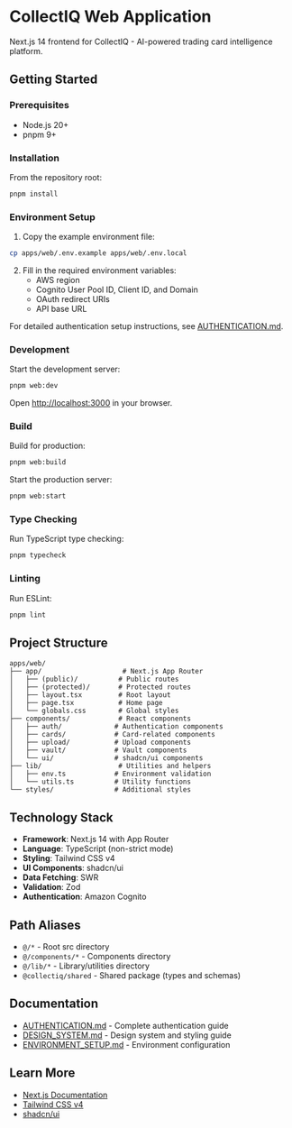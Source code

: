 # CollectIQ Web Application

Next.js 14 frontend for CollectIQ - AI-powered trading card intelligence platform.

## Getting Started

### Prerequisites

- Node.js 20+
- pnpm 9+

### Installation

From the repository root:

```bash
pnpm install
```

### Environment Setup

1. Copy the example environment file:

```bash
cp apps/web/.env.example apps/web/.env.local
```

2. Fill in the required environment variables:
   - AWS region
   - Cognito User Pool ID, Client ID, and Domain
   - OAuth redirect URIs
   - API base URL

For detailed authentication setup instructions, see [AUTHENTICATION.md](./AUTHENTICATION.md).

### Development

Start the development server:

```bash
pnpm web:dev
```

Open [http://localhost:3000](http://localhost:3000) in your browser.

### Build

Build for production:

```bash
pnpm web:build
```

Start the production server:

```bash
pnpm web:start
```

### Type Checking

Run TypeScript type checking:

```bash
pnpm typecheck
```

### Linting

Run ESLint:

```bash
pnpm lint
```

## Project Structure

```
apps/web/
├── app/                    # Next.js App Router
│   ├── (public)/          # Public routes
│   ├── (protected)/       # Protected routes
│   ├── layout.tsx         # Root layout
│   ├── page.tsx           # Home page
│   └── globals.css        # Global styles
├── components/            # React components
│   ├── auth/             # Authentication components
│   ├── cards/            # Card-related components
│   ├── upload/           # Upload components
│   ├── vault/            # Vault components
│   └── ui/               # shadcn/ui components
├── lib/                   # Utilities and helpers
│   ├── env.ts            # Environment validation
│   └── utils.ts          # Utility functions
└── styles/               # Additional styles
```

## Technology Stack

- **Framework**: Next.js 14 with App Router
- **Language**: TypeScript (non-strict mode)
- **Styling**: Tailwind CSS v4
- **UI Components**: shadcn/ui
- **Data Fetching**: SWR
- **Validation**: Zod
- **Authentication**: Amazon Cognito

## Path Aliases

- `@/*` - Root src directory
- `@/components/*` - Components directory
- `@/lib/*` - Library/utilities directory
- `@collectiq/shared` - Shared package (types and schemas)

## Documentation

- [AUTHENTICATION.md](./AUTHENTICATION.md) - Complete authentication guide
- [DESIGN_SYSTEM.md](./DESIGN_SYSTEM.md) - Design system and styling guide
- [ENVIRONMENT_SETUP.md](./ENVIRONMENT_SETUP.md) - Environment configuration

## Learn More

- [Next.js Documentation](https://nextjs.org/docs)
- [Tailwind CSS v4](https://tailwindcss.com/docs)
- [shadcn/ui](https://ui.shadcn.com/)

